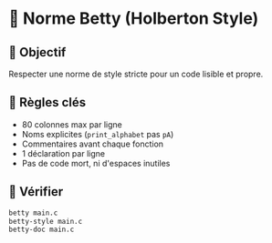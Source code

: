 # 📏 Norme Betty (Holberton Style)

## 🎯 Objectif
Respecter une norme de style stricte pour un code lisible et propre.

## 🧱 Règles clés
- 80 colonnes max par ligne  
- Noms explicites (`print_alphabet` pas `pA`)  
- Commentaires avant chaque fonction  
- 1 déclaration par ligne  
- Pas de code mort, ni d'espaces inutiles

## 🧪 Vérifier
```bash
betty main.c
betty-style main.c
betty-doc main.c
```
